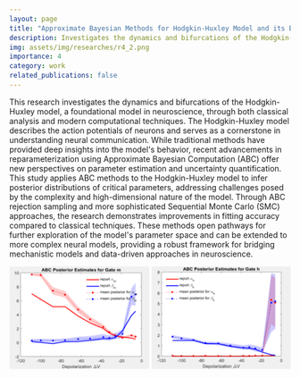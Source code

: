 ```yaml
---
layout: page
title: "Approximate Bayesian Methods for Hodgkin-Huxley Model and its Bifurcation Analysis "
description: Investigates the dynamics and bifurcations of the Hodgkin-Huxley model
img: assets/img/researches/r4_2.png
importance: 4
category: work
related_publications: false
---
```


This research investigates the dynamics and bifurcations of the Hodgkin-Huxley model, a foundational model in neuroscience, through both classical analysis and modern computational techniques. The Hodgkin-Huxley model describes the action potentials of neurons and serves as a cornerstone in understanding neural communication. While traditional methods have provided deep insights into the model's behavior, recent advancements in reparameterization using Approximate Bayesian Computation (ABC) offer new perspectives on parameter estimation and uncertainty quantification. This study applies ABC methods to the Hodgkin-Huxley model to infer posterior distributions of critical parameters, addressing challenges posed by the complexity and high-dimensional nature of the model. Through ABC rejection sampling and more sophisticated Sequential Monte Carlo (SMC) approaches, the research demonstrates improvements in fitting accuracy compared to classical techniques. These methods open pathways for further exploration of the model's parameter space and can be extended to more complex neural models, providing a robust framework for bridging mechanistic models and data-driven approaches in neuroscience.


<div class="t-grid-wrap" style="grid-template-columns: 1fr; gap: 0;">
    <div class="t-grid-item tgi4"><img  class="t-grid-item-img" src="/assets/img/researches/r4_2.png" /></div>
</div>

